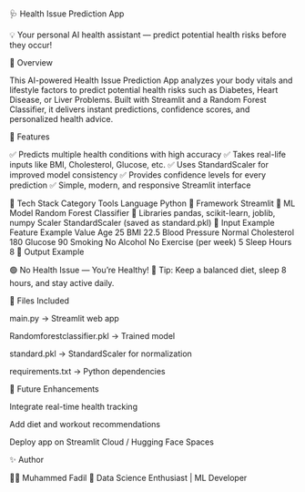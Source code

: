 🩺 Health Issue Prediction App

💡 Your personal AI health assistant — predict potential health risks before they occur!






🧠 Overview

This AI-powered Health Issue Prediction App analyzes your body vitals and lifestyle factors to predict potential health risks such as Diabetes, Heart Disease, or Liver Problems.
Built with Streamlit and a Random Forest Classifier, it delivers instant predictions, confidence scores, and personalized health advice.

🚀 Features

✅ Predicts multiple health conditions with high accuracy
✅ Takes real-life inputs like BMI, Cholesterol, Glucose, etc.
✅ Uses StandardScaler for improved model consistency
✅ Provides confidence levels for every prediction
✅ Simple, modern, and responsive Streamlit interface

🧰 Tech Stack
Category	Tools
Language	Python 🐍
Framework	Streamlit 🎈
ML Model	Random Forest Classifier 🌲
Libraries	pandas, scikit-learn, joblib, numpy
Scaler	StandardScaler (saved as standard.pkl)
🧬 Input Example
Feature	Example Value
Age	25
BMI	22.5
Blood Pressure	Normal
Cholesterol	180
Glucose	90
Smoking	No
Alcohol	No
Exercise (per week)	5
Sleep Hours	8
🎯 Output Example

🟢 No Health Issue — You’re Healthy!
💬 Tip: Keep a balanced diet, sleep 8 hours, and stay active daily.

📂 Files Included

main.py → Streamlit web app

Randomforestclassifier.pkl → Trained model

standard.pkl → StandardScaler for normalization

requirements.txt → Python dependencies

💚 Future Enhancements

Integrate real-time health tracking

Add diet and workout recommendations

Deploy app on Streamlit Cloud / Hugging Face Spaces

✨ Author

👨‍💻 Muhammed Fadil
📧 Data Science Enthusiast | ML Developer
